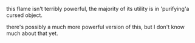 this flame isn't terribly powerful, the majority of its utility is in 'purifying'a cursed object.

there's possibly a much more powerful version of this, but I don't know much about that yet.